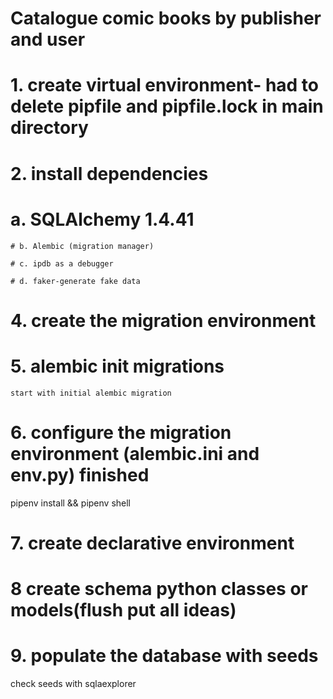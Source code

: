# Catalogue comic books by publisher and user

# 1. create virtual environment- had to delete pipfile and pipfile.lock in main directory

# 2. install dependencies

# a. SQLAlchemy 1.4.41

    # b. Alembic (migration manager)

    # c. ipdb as a debugger

    # d. faker-generate fake data

# 4. create the migration environment

# 5. alembic init migrations

    start with initial alembic migration

# 6. configure the migration environment (alembic.ini and env.py) finished

pipenv install && pipenv shell

# 7. create declarative environment

# 8 create schema python classes or models(flush put all ideas)

# 9. populate the database with seeds

check seeds with sqlaexplorer
